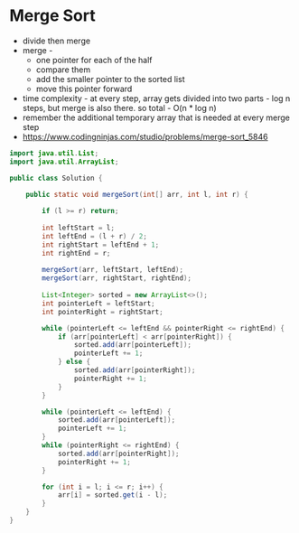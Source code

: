 # Merge Sort

- divide then merge
- merge - 
  - one pointer for each of the half
  - compare them
  - add the smaller pointer to the sorted list
  - move this pointer forward
- time complexity - at every step, array gets divided into two parts - log n steps, but merge is also there. so total - O(n * log n)
- remember the additional temporary array that is needed at every merge step
- https://www.codingninjas.com/studio/problems/merge-sort_5846

```java
import java.util.List;
import java.util.ArrayList;

public class Solution {

    public static void mergeSort(int[] arr, int l, int r) {
        
        if (l >= r) return;
        
        int leftStart = l;
        int leftEnd = (l + r) / 2;
        int rightStart = leftEnd + 1;
        int rightEnd = r;
        
        mergeSort(arr, leftStart, leftEnd);
        mergeSort(arr, rightStart, rightEnd);
        
        List<Integer> sorted = new ArrayList<>();
        int pointerLeft = leftStart;
        int pointerRight = rightStart;

        while (pointerLeft <= leftEnd && pointerRight <= rightEnd) {
            if (arr[pointerLeft] < arr[pointerRight]) {
                sorted.add(arr[pointerLeft]);
                pointerLeft += 1;
            } else {
                sorted.add(arr[pointerRight]);
                pointerRight += 1;
            }
        }

        while (pointerLeft <= leftEnd) {
            sorted.add(arr[pointerLeft]);
            pointerLeft += 1;
        }
        while (pointerRight <= rightEnd) {
            sorted.add(arr[pointerRight]);
            pointerRight += 1;
        }

        for (int i = l; i <= r; i++) {
            arr[i] = sorted.get(i - l);
        }
    }
}
```
